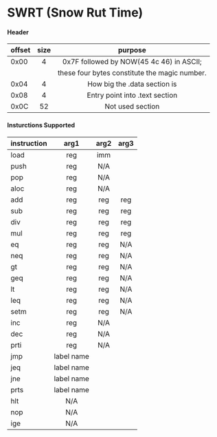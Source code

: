 # SWRT (Snow Rut Time)

#### Header
| offset | size | purpose                                       |
|:-------|:----:|:---------------------------------------------:|
|  0x00  |  4   | 0x7F followed by NOW(45 4c 46) in ASCII;      |
|        |      | these four bytes constitute the magic number. |
|  0x04  |  4   |   How big the .data section is                |
|  0x08  |  4   |   Entry point into .text section              |
|  0x0C  |  52  |   Not used section                              |

#### Insturctions Supported

|instruction| arg1 | arg2 | arg3 |
|:----------|:----:|:----:|:----:|
|    load   | reg  |     imm     |
|    push   | reg  |     N/A     |
|    pop    | reg  |     N/A     |
|    aloc   | reg  |     N/A     |
|    add    | reg  | reg  | reg  |
|    sub    | reg  | reg  | reg  |
|    div    | reg  | reg  | reg  |
|    mul    | reg  | reg  | reg  |
|    eq     | reg  | reg  | N/A  |
|    neq    | reg  | reg  | N/A  |
|    gt     | reg  | reg  | N/A  |
|    geq    | reg  | reg  | N/A  |
|    lt     | reg  | reg  | N/A  |
|    leq    | reg  | reg  | N/A  |
|    setm   | reg  | reg  | N/A  |
|    inc    | reg  |     N/A     |
|    dec    | reg  |     N/A     |
|    prti   | reg  |     N/A     |
|    jmp    |      label name    |
|    jeq    |      label name    |
|    jne    |      label name    |
|    prts   |      label name    |
|    hlt    |        N/A         |
|    nop    |        N/A         |
|    ige    |        N/A         |
